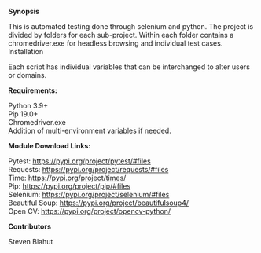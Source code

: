 <b>Synopsis</b>

This is automated testing done through selenium and python. The project is divided by folders for each sub-project. Within each folder contains a chromedriver.exe for headless browsing and individual test cases.
Installation

Each script has individual variables that can be interchanged to alter users or domains.

<b>Requirements:</b>

Python 3.9+<br>
Pip 19.0+<br>
Chromedriver.exe<br>
Addition of multi-environment variables if needed.<br>

<b>Module Download Links:</b>

Pytest: https://pypi.org/project/pytest/#files<br>
Requests: https://pypi.org/project/requests/#files<br>
Time: https://pypi.org/project/times/<br>
Pip: https://pypi.org/project/pip/#files<br>
Selenium: https://pypi.org/project/selenium/#files<br>
Beautiful Soup: https://pypi.org/project/beautifulsoup4/<br>
Open CV: https://pypi.org/project/opencv-python/<br>

<b>Contributors</b>

Steven Blahut
